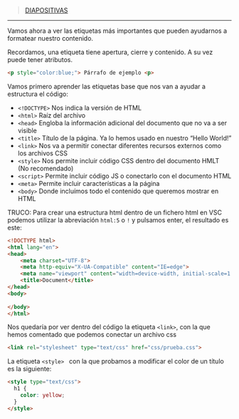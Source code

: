 >[DIAPOSITIVAS](S2-recursos/etiquetas-base.pptx.pdf)

---

Vamos ahora a ver las etiquetas más importantes que pueden ayudarnos a formatear nuestro contenido.

Recordamos, una etiqueta tiene apertura, cierre y contenido. A su vez puede tener atributos.

``` html
<p style="color:blue;"> Párrafo de ejemplo <p>
```

Vamos primero aprender las etiquetas base que nos van a ayudar a estructura el código:

- ```<!DOCTYPE>``` Nos indica la versión de HTML
- ```<html>``` Raíz del archivo
- ```<head>``` Engloba la información adicional del documento que no va a ser visible
- ```<title>``` Título de la página. Ya lo hemos usado en nuestro “Hello World!”
- ```<link>``` Nos va a permitir conectar diferentes recursos externos como los archivos CSS
- ```<style>``` Nos permite incluir código CSS dentro del documento HMLT (No recomendado)
- ```<script>``` Permite incluir código JS o conectarlo con el documento HTML
- ```<meta>``` Permite incluir características a la página
- ```<body>``` Donde incluímos todo el contenido que queremos mostrar en HTML

TRUCO: Para crear una estructura html dentro de un fichero html en VSC podemos utilizar la abreviación  ```html:5```  o  ```!```  y pulsamos enter, el resultado es este:

```html
<!DOCTYPE html>
<html lang="en">
<head>
    <meta charset="UTF-8">
    <meta http-equiv="X-UA-Compatible" content="IE=edge">
    <meta name="viewport" content="width=device-width, initial-scale=1.0">
    <title>Document</title>
</head>
<body>
    
</body>
</html>
```

Nos quedaría por ver dentro del código la etiqueta ```<link>```, con la que hemos comentado que podemos conectar un archivo css

```html
<link rel="stylesheet" type="text/css" href="css/prueba.css">
```

La etiqueta ```<style> ``` con la que probamos a modificar el color de un título es la siguiente:

```html
<style type="text/css">
  h1 {
    color: yellow;
  }
</style>
```
